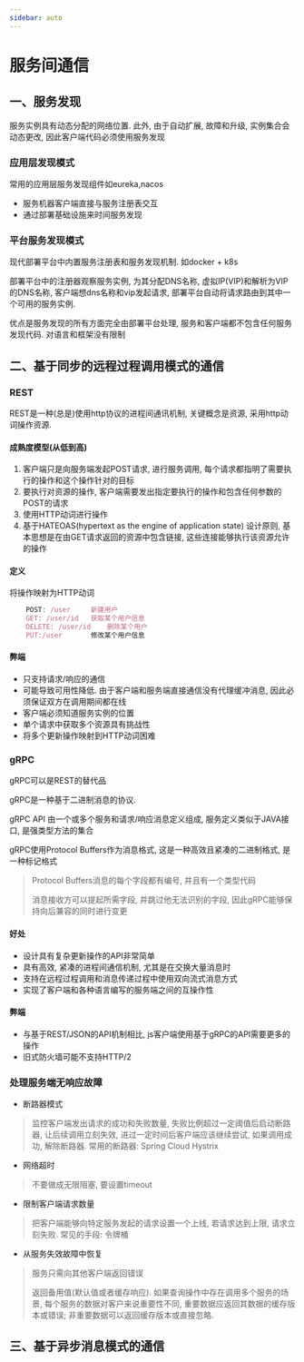 ```yaml
---
sidebar: auto
---
```


# 服务间通信

## 一、服务发现

服务实例具有动态分配的网络位置. 此外, 由于自动扩展, 故障和升级, 实例集合会动态更改, 因此客户端代码必须使用服务发现

 ### 应用层发现模式

 常用的应用层服务发现组件如eureka,nacos

 - 服务机器客户端直接与服务注册表交互
 - 通过部署基础设施来时间服务发现

 ### 平台服务发现模式

 现代部署平台中内置服务注册表和服务发现机制. 如docker + k8s

 部署平台中的注册器观察服务实例, 为其分配DNS名称, 虚拟IP(VIP)和解析为VIP的DNS名称, 客户端想dns名称和vip发起请求, 部署平台自动将请求路由到其中一个可用的服务实例.

 优点是服务发现的所有方面完全由部署平台处理, 服务和客户端都不包含任何服务发现代码. 对语言和框架没有限制

## 二、基于同步的远程过程调用模式的通信

### REST

REST是一种(总是)使用http协议的进程间通讯机制, 关键概念是资源, 采用http动词操作资源.

#### 成熟度模型(从低到高)

1. 客户端只是向服务端发起POST请求, 进行服务调用, 每个请求都指明了需要执行的操作和这个操作针对的目标
2. 要执行对资源的操作, 客户端需要发出指定要执行的操作和包含任何参数的POST的请求
3. 使用HTTP动词进行操作
4. 基于HATEOAS(hypertext as the engine of application state) 设计原则, 基本思想是在由GET请求返回的资源中包含链接, 这些连接能够执行该资源允许的操作

#### 定义

将操作映射为HTTP动词

```js
    POST: /user  	新建用户
    GET: /user/id 	获取某个用户信息
    DELETE: /user/id 	删除某个用户
    PUT:/user    	修改某个用户信息
```
    
#### 弊端

- 只支持请求/响应的通信
- 可能导致可用性降低. 由于客户端和服务端直接通信没有代理缓冲消息, 因此必须保证双方在调用期间都在线
- 客户端必须知道服务实例的位置
- 单个请求中获取多个资源具有挑战性
- 将多个更新操作映射到HTTP动词困难


    
### gRPC

gRPC可以是REST的替代品

gRPC是一种基于二进制消息的协议.

gRPC API 由一个或多个服务和请求/响应消息定义组成, 服务定义类似于JAVA接口, 是强类型方法的集合

gRPC使用Protocol Buffers作为消息格式, 这是一种高效且紧凑的二进制格式, 是一种标记格式
> Protocol Buffers消息的每个字段都有编号, 并且有一个类型代码
>
>消息接收方可以提起所需字段, 并跳过他无法识别的字段, 因此gRPC能够保持向后兼容的同时进行变更

#### 好处

- 设计具有复杂更新操作的API非常简单
- 具有高效, 紧凑的进程间通信机制, 尤其是在交换大量消息时
- 支持在远程过程调用和消息传递过程中使用双向流式消息方式
- 实现了客户端和各种语言编写的服务端之间的互操作性

#### 弊端

- 与基于REST/JSON的API机制相比, js客户端使用基于gRPC的API需要更多的操作
- 旧式防火墙可能不支持HTTP/2

### 处理服务端无响应故障

- 断路器模式

> 监控客户端发出请求的成功和失败数量, 失败比例超过一定阈值后启动断路器, 让后续调用立刻失效, 进过一定时间后客户端应该继续尝试, 如果调用成功, 解除断路器. 常用的断路器: Spring Cloud Hystrix

- 网络超时

> 不要做成无限阻塞, 要设置timeout

- 限制客户端请求数量

> 把客户端能够向特定服务发起的请求设置一个上线, 若请求达到上限, 请求立刻失败. 常见的手段: 令牌桶

- 从服务失效故障中恢复

> 服务只需向其他客户端返回错误
>
> 返回备用值(默认值或者缓存响应). 如果查询操作中存在调用多个服务的场景, 每个服务的数据对客户来说重要性不同, 重要数据应返回其数据的缓存版本或错误; 非重要数据可以返回缓存版本或直接忽略.

## 三、基于异步消息模式的通信

